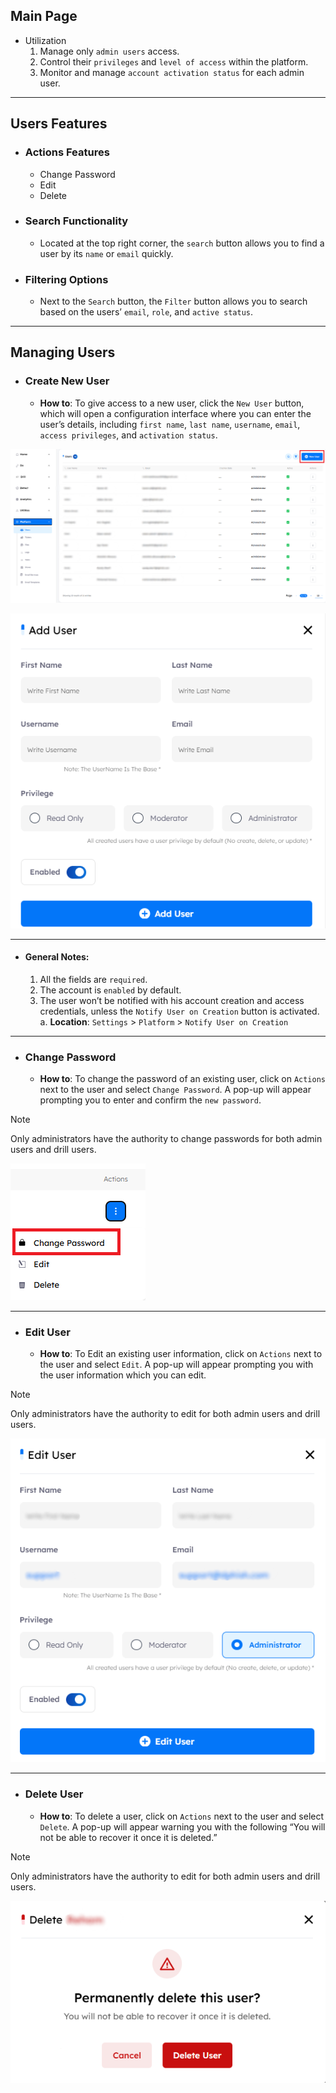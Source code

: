 ## Main Page

- Utilization
    1. Manage only `admin users` access.
    2. Control their `privileges` and `level of access` within the platform.
    3. Monitor and manage `account activation status` for each admin user.
    
---

## Users Features

- ### Actions Features

    - Change Password
    - Edit
    - Delete

- ### Search Functionality

    - Located at the top right corner, the `search` button allows you to find a user by its `name` or `email` quickly.

- ### Filtering Options

    - Next to the `Search` button, the `Filter` button allows you to search based on the users’ `email`, `role`, and `active status`.

---

## Managing Users

- ### Create New User

    - **How to**: To give access to a new user, click the `New User` button, which will open a configuration interface where you can enter the user’s details, including `first name`, `last name`, `username`, `email`, `access privileges`, and `activation status`.

![Platform-Phish new user button!](../../assets/platform/users/new_user_button.png "Platform-Phish new user button")

![Platform-Phish new user configurations!](../../assets/platform/users/add_user_configuration.png "Platform-Phish new user configurations")

---

- #### General Notes:

    1. All the fields are `required`.
    2. The account is `enabled` by default.
    3. The user won’t be notified with his account creation and access credentials, unless the `Notify User on Creation` button is activated.
        a. **Location**: `Settings` > `Platform` > `Notify User on Creation`

---

- ### Change Password

    - **How to**: To change the password of an existing user, click on `Actions` next to the user and select `Change Password`. A pop-up will appear prompting you to enter and confirm the `new password`.

> [!NOTE]
> Only administrators have the authority to change passwords for both admin users and drill users.

![Platform-Phish user change password button!](../../assets/platform/users/change_password_button.png "Platform-Phish user change password button")

---

- ### Edit User

    - **How to**: To Edit an existing user information, click on `Actions` next to the user and select `Edit`. A pop-up will appear prompting you with the user information which you can edit.

> [!NOTE]
> Only administrators have the authority to edit for both admin users and drill users.

![Platform-Phish user edit admin user!](../../assets/platform/users/edit_admin_user.png "Platform-Phish user edit admin user")

---

- ### Delete User

    - **How to**: To delete a user, click on `Actions` next to the user and select `Delete`. A pop-up will appear warning you with the following “You will not be able to recover it once it is deleted.”

> [!NOTE]
> Only administrators have the authority to edit for both admin users and drill users.

![Platform-Phish user delete user!](../../assets/platform/users/delete_user.png "Platform-Phish user delete user")
